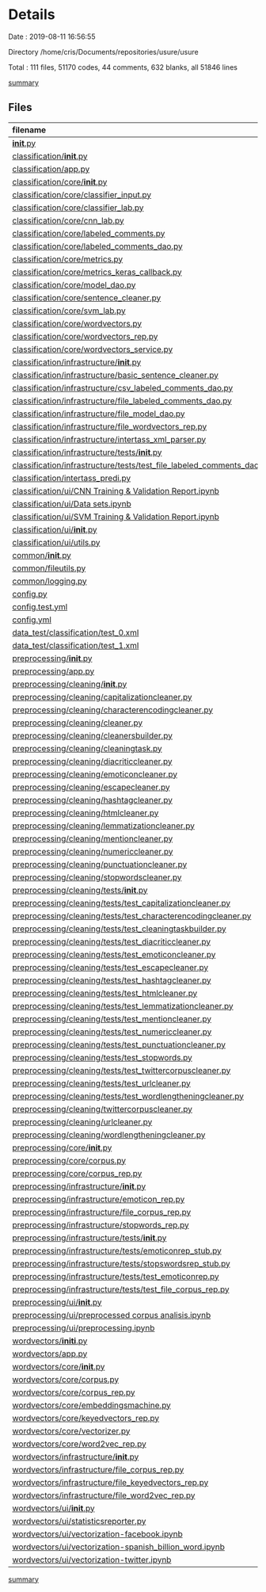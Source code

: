 # Details

Date : 2019-08-11 16:56:55

Directory /home/cris/Documents/repositories/usure/usure

Total : 111 files,  51170 codes, 44 comments, 632 blanks, all 51846 lines

[summary](results.md)

## Files
| filename | language | code | comment | blank | total |
| :--- | :--- | ---: | ---: | ---: | ---: |
| [__init__.py](file:///home/cris/Documents/repositories/usure/usure/__init__.py) | Python | 0 | 0 | 1 | 1 |
| [classification/__init__.py](file:///home/cris/Documents/repositories/usure/usure/classification/__init__.py) | Python | 0 | 0 | 1 | 1 |
| [classification/app.py](file:///home/cris/Documents/repositories/usure/usure/classification/app.py) | Python | 27 | 4 | 7 | 38 |
| [classification/core/__init__.py](file:///home/cris/Documents/repositories/usure/usure/classification/core/__init__.py) | Python | 13 | 0 | 0 | 13 |
| [classification/core/classifier_input.py](file:///home/cris/Documents/repositories/usure/usure/classification/core/classifier_input.py) | Python | 51 | 1 | 11 | 63 |
| [classification/core/classifier_lab.py](file:///home/cris/Documents/repositories/usure/usure/classification/core/classifier_lab.py) | Python | 85 | 1 | 26 | 112 |
| [classification/core/cnn_lab.py](file:///home/cris/Documents/repositories/usure/usure/classification/core/cnn_lab.py) | Python | 63 | 1 | 9 | 73 |
| [classification/core/labeled_comments.py](file:///home/cris/Documents/repositories/usure/usure/classification/core/labeled_comments.py) | Python | 22 | 0 | 10 | 32 |
| [classification/core/labeled_comments_dao.py](file:///home/cris/Documents/repositories/usure/usure/classification/core/labeled_comments_dao.py) | Python | 13 | 1 | 5 | 19 |
| [classification/core/metrics.py](file:///home/cris/Documents/repositories/usure/usure/classification/core/metrics.py) | Python | 38 | 4 | 11 | 53 |
| [classification/core/metrics_keras_callback.py](file:///home/cris/Documents/repositories/usure/usure/classification/core/metrics_keras_callback.py) | Python | 39 | 0 | 7 | 46 |
| [classification/core/model_dao.py](file:///home/cris/Documents/repositories/usure/usure/classification/core/model_dao.py) | Python | 22 | 0 | 8 | 30 |
| [classification/core/sentence_cleaner.py](file:///home/cris/Documents/repositories/usure/usure/classification/core/sentence_cleaner.py) | Python | 5 | 0 | 4 | 9 |
| [classification/core/svm_lab.py](file:///home/cris/Documents/repositories/usure/usure/classification/core/svm_lab.py) | Python | 41 | 0 | 8 | 49 |
| [classification/core/wordvectors.py](file:///home/cris/Documents/repositories/usure/usure/classification/core/wordvectors.py) | Python | 15 | 0 | 7 | 22 |
| [classification/core/wordvectors_rep.py](file:///home/cris/Documents/repositories/usure/usure/classification/core/wordvectors_rep.py) | Python | 8 | 0 | 5 | 13 |
| [classification/core/wordvectors_service.py](file:///home/cris/Documents/repositories/usure/usure/classification/core/wordvectors_service.py) | Python | 34 | 0 | 12 | 46 |
| [classification/infrastructure/__init__.py](file:///home/cris/Documents/repositories/usure/usure/classification/infrastructure/__init__.py) | Python | 6 | 0 | 0 | 6 |
| [classification/infrastructure/basic_sentence_cleaner.py](file:///home/cris/Documents/repositories/usure/usure/classification/infrastructure/basic_sentence_cleaner.py) | Python | 9 | 0 | 5 | 14 |
| [classification/infrastructure/csv_labeled_comments_dao.py](file:///home/cris/Documents/repositories/usure/usure/classification/infrastructure/csv_labeled_comments_dao.py) | Python | 40 | 0 | 5 | 45 |
| [classification/infrastructure/file_labeled_comments_dao.py](file:///home/cris/Documents/repositories/usure/usure/classification/infrastructure/file_labeled_comments_dao.py) | Python | 20 | 0 | 7 | 27 |
| [classification/infrastructure/file_model_dao.py](file:///home/cris/Documents/repositories/usure/usure/classification/infrastructure/file_model_dao.py) | Python | 36 | 0 | 9 | 45 |
| [classification/infrastructure/file_wordvectors_rep.py](file:///home/cris/Documents/repositories/usure/usure/classification/infrastructure/file_wordvectors_rep.py) | Python | 20 | 0 | 7 | 27 |
| [classification/infrastructure/intertass_xml_parser.py](file:///home/cris/Documents/repositories/usure/usure/classification/infrastructure/intertass_xml_parser.py) | Python | 27 | 0 | 7 | 34 |
| [classification/infrastructure/tests/__init__.py](file:///home/cris/Documents/repositories/usure/usure/classification/infrastructure/tests/__init__.py) | Python | 0 | 0 | 1 | 1 |
| [classification/infrastructure/tests/test_file_labeled_comments_dao.py](file:///home/cris/Documents/repositories/usure/usure/classification/infrastructure/tests/test_file_labeled_comments_dao.py) | Python | 11 | 7 | 5 | 23 |
| [classification/intertass_predi.py](file:///home/cris/Documents/repositories/usure/usure/classification/intertass_predi.py) | Python | 76 | 11 | 14 | 101 |
| [classification/ui/CNN Training & Validation Report.ipynb](file:///home/cris/Documents/repositories/usure/usure/classification/ui/CNN%20Training%20%26%20Validation%20Report.ipynb) | jupyter | 18,829 | 0 | 1 | 18,830 |
| [classification/ui/Data sets.ipynb](file:///home/cris/Documents/repositories/usure/usure/classification/ui/Data%20sets.ipynb) | jupyter | 1,106 | 0 | 1 | 1,107 |
| [classification/ui/SVM Training & Validation Report.ipynb](file:///home/cris/Documents/repositories/usure/usure/classification/ui/SVM%20Training%20%26%20Validation%20Report.ipynb) | jupyter | 18,237 | 0 | 1 | 18,238 |
| [classification/ui/__init__.py](file:///home/cris/Documents/repositories/usure/usure/classification/ui/__init__.py) | Python | 0 | 0 | 1 | 1 |
| [classification/ui/utils.py](file:///home/cris/Documents/repositories/usure/usure/classification/ui/utils.py) | Python | 39 | 1 | 5 | 45 |
| [common/__init__.py](file:///home/cris/Documents/repositories/usure/usure/common/__init__.py) | Python | 0 | 0 | 1 | 1 |
| [common/fileutils.py](file:///home/cris/Documents/repositories/usure/usure/common/fileutils.py) | Python | 38 | 0 | 11 | 49 |
| [common/logging.py](file:///home/cris/Documents/repositories/usure/usure/common/logging.py) | Python | 41 | 0 | 17 | 58 |
| [config.py](file:///home/cris/Documents/repositories/usure/usure/config.py) | Python | 25 | 6 | 27 | 58 |
| [config.test.yml](file:///home/cris/Documents/repositories/usure/usure/config.test.yml) | YAML | 10 | 0 | 0 | 10 |
| [config.yml](file:///home/cris/Documents/repositories/usure/usure/config.yml) | YAML | 10 | 0 | 0 | 10 |
| [data_test/classification/test_0.xml](file:///home/cris/Documents/repositories/usure/usure/data_test/classification/test_0.xml) | XML | 33 | 0 | 1 | 34 |
| [data_test/classification/test_1.xml](file:///home/cris/Documents/repositories/usure/usure/data_test/classification/test_1.xml) | XML | 203 | 0 | 1 | 204 |
| [preprocessing/__init__.py](file:///home/cris/Documents/repositories/usure/usure/preprocessing/__init__.py) | Python | 0 | 0 | 1 | 1 |
| [preprocessing/app.py](file:///home/cris/Documents/repositories/usure/usure/preprocessing/app.py) | Python | 76 | 0 | 25 | 101 |
| [preprocessing/cleaning/__init__.py](file:///home/cris/Documents/repositories/usure/usure/preprocessing/cleaning/__init__.py) | Python | 18 | 0 | 1 | 19 |
| [preprocessing/cleaning/capitalizationcleaner.py](file:///home/cris/Documents/repositories/usure/usure/preprocessing/cleaning/capitalizationcleaner.py) | Python | 4 | 0 | 4 | 8 |
| [preprocessing/cleaning/characterencodingcleaner.py](file:///home/cris/Documents/repositories/usure/usure/preprocessing/cleaning/characterencodingcleaner.py) | Python | 7 | 1 | 4 | 12 |
| [preprocessing/cleaning/cleaner.py](file:///home/cris/Documents/repositories/usure/usure/preprocessing/cleaning/cleaner.py) | Python | 6 | 0 | 3 | 9 |
| [preprocessing/cleaning/cleanersbuilder.py](file:///home/cris/Documents/repositories/usure/usure/preprocessing/cleaning/cleanersbuilder.py) | Python | 87 | 0 | 21 | 108 |
| [preprocessing/cleaning/cleaningtask.py](file:///home/cris/Documents/repositories/usure/usure/preprocessing/cleaning/cleaningtask.py) | Python | 50 | 0 | 7 | 57 |
| [preprocessing/cleaning/diacriticcleaner.py](file:///home/cris/Documents/repositories/usure/usure/preprocessing/cleaning/diacriticcleaner.py) | Python | 5 | 0 | 4 | 9 |
| [preprocessing/cleaning/emoticoncleaner.py](file:///home/cris/Documents/repositories/usure/usure/preprocessing/cleaning/emoticoncleaner.py) | Python | 18 | 0 | 7 | 25 |
| [preprocessing/cleaning/escapecleaner.py](file:///home/cris/Documents/repositories/usure/usure/preprocessing/cleaning/escapecleaner.py) | Python | 8 | 0 | 5 | 13 |
| [preprocessing/cleaning/hashtagcleaner.py](file:///home/cris/Documents/repositories/usure/usure/preprocessing/cleaning/hashtagcleaner.py) | Python | 8 | 0 | 5 | 13 |
| [preprocessing/cleaning/htmlcleaner.py](file:///home/cris/Documents/repositories/usure/usure/preprocessing/cleaning/htmlcleaner.py) | Python | 13 | 0 | 6 | 19 |
| [preprocessing/cleaning/lemmatizationcleaner.py](file:///home/cris/Documents/repositories/usure/usure/preprocessing/cleaning/lemmatizationcleaner.py) | Python | 11 | 0 | 5 | 16 |
| [preprocessing/cleaning/mentioncleaner.py](file:///home/cris/Documents/repositories/usure/usure/preprocessing/cleaning/mentioncleaner.py) | Python | 8 | 0 | 5 | 13 |
| [preprocessing/cleaning/numericcleaner.py](file:///home/cris/Documents/repositories/usure/usure/preprocessing/cleaning/numericcleaner.py) | Python | 9 | 0 | 4 | 13 |
| [preprocessing/cleaning/punctuationcleaner.py](file:///home/cris/Documents/repositories/usure/usure/preprocessing/cleaning/punctuationcleaner.py) | Python | 9 | 0 | 5 | 14 |
| [preprocessing/cleaning/stopwordscleaner.py](file:///home/cris/Documents/repositories/usure/usure/preprocessing/cleaning/stopwordscleaner.py) | Python | 14 | 1 | 6 | 21 |
| [preprocessing/cleaning/tests/__init__.py](file:///home/cris/Documents/repositories/usure/usure/preprocessing/cleaning/tests/__init__.py) | Python | 1 | 0 | 0 | 1 |
| [preprocessing/cleaning/tests/test_capitalizationcleaner.py](file:///home/cris/Documents/repositories/usure/usure/preprocessing/cleaning/tests/test_capitalizationcleaner.py) | Python | 7 | 0 | 2 | 9 |
| [preprocessing/cleaning/tests/test_characterencodingcleaner.py](file:///home/cris/Documents/repositories/usure/usure/preprocessing/cleaning/tests/test_characterencodingcleaner.py) | Python | 7 | 0 | 2 | 9 |
| [preprocessing/cleaning/tests/test_cleaningtaskbuilder.py](file:///home/cris/Documents/repositories/usure/usure/preprocessing/cleaning/tests/test_cleaningtaskbuilder.py) | Python | 22 | 0 | 5 | 27 |
| [preprocessing/cleaning/tests/test_diacriticcleaner.py](file:///home/cris/Documents/repositories/usure/usure/preprocessing/cleaning/tests/test_diacriticcleaner.py) | Python | 11 | 0 | 7 | 18 |
| [preprocessing/cleaning/tests/test_emoticoncleaner.py](file:///home/cris/Documents/repositories/usure/usure/preprocessing/cleaning/tests/test_emoticoncleaner.py) | Python | 17 | 0 | 7 | 24 |
| [preprocessing/cleaning/tests/test_escapecleaner.py](file:///home/cris/Documents/repositories/usure/usure/preprocessing/cleaning/tests/test_escapecleaner.py) | Python | 10 | 0 | 3 | 13 |
| [preprocessing/cleaning/tests/test_hashtagcleaner.py](file:///home/cris/Documents/repositories/usure/usure/preprocessing/cleaning/tests/test_hashtagcleaner.py) | Python | 7 | 0 | 3 | 10 |
| [preprocessing/cleaning/tests/test_htmlcleaner.py](file:///home/cris/Documents/repositories/usure/usure/preprocessing/cleaning/tests/test_htmlcleaner.py) | Python | 11 | 0 | 7 | 18 |
| [preprocessing/cleaning/tests/test_lemmatizationcleaner.py](file:///home/cris/Documents/repositories/usure/usure/preprocessing/cleaning/tests/test_lemmatizationcleaner.py) | Python | 10 | 0 | 3 | 13 |
| [preprocessing/cleaning/tests/test_mentioncleaner.py](file:///home/cris/Documents/repositories/usure/usure/preprocessing/cleaning/tests/test_mentioncleaner.py) | Python | 13 | 0 | 5 | 18 |
| [preprocessing/cleaning/tests/test_numericcleaner.py](file:///home/cris/Documents/repositories/usure/usure/preprocessing/cleaning/tests/test_numericcleaner.py) | Python | 11 | 0 | 3 | 14 |
| [preprocessing/cleaning/tests/test_punctuationcleaner.py](file:///home/cris/Documents/repositories/usure/usure/preprocessing/cleaning/tests/test_punctuationcleaner.py) | Python | 10 | 0 | 3 | 13 |
| [preprocessing/cleaning/tests/test_stopwords.py](file:///home/cris/Documents/repositories/usure/usure/preprocessing/cleaning/tests/test_stopwords.py) | Python | 16 | 0 | 5 | 21 |
| [preprocessing/cleaning/tests/test_twittercorpuscleaner.py](file:///home/cris/Documents/repositories/usure/usure/preprocessing/cleaning/tests/test_twittercorpuscleaner.py) | Python | 7 | 0 | 3 | 10 |
| [preprocessing/cleaning/tests/test_urlcleaner.py](file:///home/cris/Documents/repositories/usure/usure/preprocessing/cleaning/tests/test_urlcleaner.py) | Python | 7 | 0 | 2 | 9 |
| [preprocessing/cleaning/tests/test_wordlengtheningcleaner.py](file:///home/cris/Documents/repositories/usure/usure/preprocessing/cleaning/tests/test_wordlengtheningcleaner.py) | Python | 22 | 1 | 5 | 28 |
| [preprocessing/cleaning/twittercorpuscleaner.py](file:///home/cris/Documents/repositories/usure/usure/preprocessing/cleaning/twittercorpuscleaner.py) | Python | 9 | 1 | 5 | 15 |
| [preprocessing/cleaning/urlcleaner.py](file:///home/cris/Documents/repositories/usure/usure/preprocessing/cleaning/urlcleaner.py) | Python | 9 | 0 | 5 | 14 |
| [preprocessing/cleaning/wordlengtheningcleaner.py](file:///home/cris/Documents/repositories/usure/usure/preprocessing/cleaning/wordlengtheningcleaner.py) | Python | 11 | 1 | 5 | 17 |
| [preprocessing/core/__init__.py](file:///home/cris/Documents/repositories/usure/usure/preprocessing/core/__init__.py) | Python | 2 | 0 | 0 | 2 |
| [preprocessing/core/corpus.py](file:///home/cris/Documents/repositories/usure/usure/preprocessing/core/corpus.py) | Python | 10 | 0 | 6 | 16 |
| [preprocessing/core/corpus_rep.py](file:///home/cris/Documents/repositories/usure/usure/preprocessing/core/corpus_rep.py) | Python | 13 | 0 | 6 | 19 |
| [preprocessing/infrastructure/__init__.py](file:///home/cris/Documents/repositories/usure/usure/preprocessing/infrastructure/__init__.py) | Python | 4 | 0 | 1 | 5 |
| [preprocessing/infrastructure/emoticon_rep.py](file:///home/cris/Documents/repositories/usure/usure/preprocessing/infrastructure/emoticon_rep.py) | Python | 16 | 0 | 7 | 23 |
| [preprocessing/infrastructure/file_corpus_rep.py](file:///home/cris/Documents/repositories/usure/usure/preprocessing/infrastructure/file_corpus_rep.py) | Python | 21 | 0 | 7 | 28 |
| [preprocessing/infrastructure/stopwords_rep.py](file:///home/cris/Documents/repositories/usure/usure/preprocessing/infrastructure/stopwords_rep.py) | Python | 14 | 1 | 6 | 21 |
| [preprocessing/infrastructure/tests/__init__.py](file:///home/cris/Documents/repositories/usure/usure/preprocessing/infrastructure/tests/__init__.py) | Python | 0 | 0 | 1 | 1 |
| [preprocessing/infrastructure/tests/emoticonrep_stub.py](file:///home/cris/Documents/repositories/usure/usure/preprocessing/infrastructure/tests/emoticonrep_stub.py) | Python | 10 | 0 | 3 | 13 |
| [preprocessing/infrastructure/tests/stopswordsrep_stub.py](file:///home/cris/Documents/repositories/usure/usure/preprocessing/infrastructure/tests/stopswordsrep_stub.py) | Python | 8 | 0 | 3 | 11 |
| [preprocessing/infrastructure/tests/test_emoticonrep.py](file:///home/cris/Documents/repositories/usure/usure/preprocessing/infrastructure/tests/test_emoticonrep.py) | Python | 11 | 0 | 7 | 18 |
| [preprocessing/infrastructure/tests/test_file_corpus_rep.py](file:///home/cris/Documents/repositories/usure/usure/preprocessing/infrastructure/tests/test_file_corpus_rep.py) | Python | 25 | 0 | 13 | 38 |
| [preprocessing/ui/__init__.py](file:///home/cris/Documents/repositories/usure/usure/preprocessing/ui/__init__.py) | Python | 0 | 0 | 1 | 1 |
| [preprocessing/ui/preprocessed corpus analisis.ipynb](file:///home/cris/Documents/repositories/usure/usure/preprocessing/ui/preprocessed%20corpus%20analisis.ipynb) | jupyter | 457 | 0 | 1 | 458 |
| [preprocessing/ui/preprocessing.ipynb](file:///home/cris/Documents/repositories/usure/usure/preprocessing/ui/preprocessing.ipynb) | jupyter | 128 | 0 | 1 | 129 |
| [wordvectors/__initi__.py](file:///home/cris/Documents/repositories/usure/usure/wordvectors/__initi__.py) | Python | 0 | 0 | 1 | 1 |
| [wordvectors/app.py](file:///home/cris/Documents/repositories/usure/usure/wordvectors/app.py) | Python | 11 | 0 | 9 | 20 |
| [wordvectors/core/__init__.py](file:///home/cris/Documents/repositories/usure/usure/wordvectors/core/__init__.py) | Python | 5 | 0 | 0 | 5 |
| [wordvectors/core/corpus.py](file:///home/cris/Documents/repositories/usure/usure/wordvectors/core/corpus.py) | Python | 10 | 0 | 6 | 16 |
| [wordvectors/core/corpus_rep.py](file:///home/cris/Documents/repositories/usure/usure/wordvectors/core/corpus_rep.py) | Python | 10 | 0 | 5 | 15 |
| [wordvectors/core/embeddingsmachine.py](file:///home/cris/Documents/repositories/usure/usure/wordvectors/core/embeddingsmachine.py) | Python | 24 | 0 | 22 | 46 |
| [wordvectors/core/keyedvectors_rep.py](file:///home/cris/Documents/repositories/usure/usure/wordvectors/core/keyedvectors_rep.py) | Python | 13 | 0 | 6 | 19 |
| [wordvectors/core/vectorizer.py](file:///home/cris/Documents/repositories/usure/usure/wordvectors/core/vectorizer.py) | Python | 47 | 0 | 14 | 61 |
| [wordvectors/core/word2vec_rep.py](file:///home/cris/Documents/repositories/usure/usure/wordvectors/core/word2vec_rep.py) | Python | 13 | 0 | 6 | 19 |
| [wordvectors/infrastructure/__init__.py](file:///home/cris/Documents/repositories/usure/usure/wordvectors/infrastructure/__init__.py) | Python | 3 | 0 | 0 | 3 |
| [wordvectors/infrastructure/file_corpus_rep.py](file:///home/cris/Documents/repositories/usure/usure/wordvectors/infrastructure/file_corpus_rep.py) | Python | 19 | 0 | 10 | 29 |
| [wordvectors/infrastructure/file_keyedvectors_rep.py](file:///home/cris/Documents/repositories/usure/usure/wordvectors/infrastructure/file_keyedvectors_rep.py) | Python | 24 | 0 | 9 | 33 |
| [wordvectors/infrastructure/file_word2vec_rep.py](file:///home/cris/Documents/repositories/usure/usure/wordvectors/infrastructure/file_word2vec_rep.py) | Python | 23 | 0 | 8 | 31 |
| [wordvectors/ui/__init__.py](file:///home/cris/Documents/repositories/usure/usure/wordvectors/ui/__init__.py) | Python | 1 | 0 | 0 | 1 |
| [wordvectors/ui/statisticsreporter.py](file:///home/cris/Documents/repositories/usure/usure/wordvectors/ui/statisticsreporter.py) | Python | 95 | 1 | 13 | 109 |
| [wordvectors/ui/vectorization-facebook.ipynb](file:///home/cris/Documents/repositories/usure/usure/wordvectors/ui/vectorization-facebook.ipynb) | jupyter | 3,439 | 0 | 1 | 3,440 |
| [wordvectors/ui/vectorization-spanish_billion_word.ipynb](file:///home/cris/Documents/repositories/usure/usure/wordvectors/ui/vectorization-spanish_billion_word.ipynb) | jupyter | 3,427 | 0 | 1 | 3,428 |
| [wordvectors/ui/vectorization-twitter.ipynb](file:///home/cris/Documents/repositories/usure/usure/wordvectors/ui/vectorization-twitter.ipynb) | jupyter | 3,426 | 0 | 1 | 3,427 |

[summary](results.md)